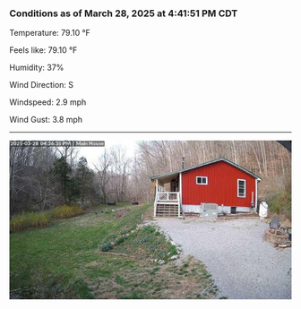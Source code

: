 ### Conditions as of March 28, 2025 at 4:41:51 PM CDT 

Temperature: 79.10 &deg;F

Feels like: 79.10 &deg;F

Humidity: 37%

Wind Direction: S

Windspeed: 2.9 mph

Wind Gust: 3.8 mph

---

<img src="./images/latest.jpeg"/>

